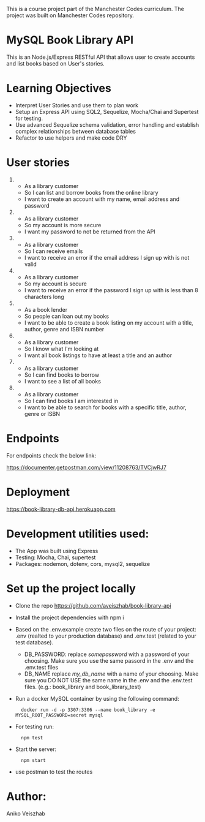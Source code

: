 This is a course project part of the Manchester Codes curriculum. The project was built on Manchester Codes repository.

# MySQL Book Library API

This is an Node.js/Express RESTful API that allows user to create accounts and list books based on User's stories.

# Learning Objectives

* Interpret User Stories and use them to plan work
* Setup an Express API using SQL2, Sequelize, Mocha/Chai and Supertest for testing.
* Use advanced Sequelize schema validation, error handling and establish complex relationships between database tables
* Refactor to use helpers and make code DRY

# User stories
1)
    * As a library customer
    * So I can list and borrow books from the online library
    * I want to create an account with my name, email address and password

2)
    * As a library customer
    * So my account is more secure
    * I want my password to not be returned from the API

3)
    * As a library customer
    * So I can receive emails
    * I want to receive an error if the email address I sign up with is not valid

4)
    * As a library customer
    * So my account is secure
    * I want to receive an error if the password I sign up with is less than 8 characters long

5)
    * As a book lender
    * So people can loan out my books
    * I want to be able to create a book listing on my account with a title, author, genre and ISBN number

6)
    * As a library customer
    * So I know what I'm looking at
    * I want all book listings to have at least a title and an author

7)
    * As a library customer
    * So I can find books to borrow
    * I want to see a list of all books

8)
    * As a library customer
    * So I can find books I am interested in
    * I want to be able to search for books with a specific title, author, genre or ISBN

# Endpoints
For endpoints check the below link:

https://documenter.getpostman.com/view/11208763/TVCjwRJ7

# Deployment

https://book-library-db-api.herokuapp.com

# Development utilities used:

- The App was built using Express
- Testing: Mocha, Chai, supertest
- Packages: nodemon, dotenv, cors, mysql2, sequelize




# Set up the project locally
 * Clone the repo
 https://github.com/aveiszhab/book-library-api
 * Install the project dependencies with npm i
 * Based on the .env.example create two files on the route of your project: .env (realted to your production database) and .env.test (related to your test database).
    * DB_PASSWORD: replace *somepassword* with a password of your choosing. Make sure you use the same passord in the .env and the .env.test files
    *   DB_NAME replace *my_db_name* with a name of your choosing. Make sure you DO NOT USE the same name in the .env and the .env.test files. (e.g.: book_library and book_library_test)
* Run a docker MySQL container by using the following command:

        docker run -d -p 3307:3306 --name book_library -e MYSQL_ROOT_PASSWORD=secret mysql
* For testing run:

        npm test

* Start the server:

        npm start 

* use postman to test the routes

# Author:
Aniko Veiszhab